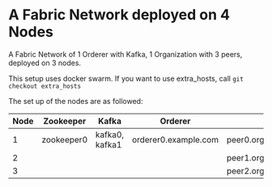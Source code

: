 # A Fabric Network deployed on 4 Nodes
A Fabric Network of 1 Orderer with Kafka, 1 Organization with 3 peers, deployed on 3 nodes.

This setup uses docker swarm. If you want to use extra_hosts, call `git checkout extra_hosts`

The set up of the nodes are as followed: 

| Node | Zookeeper | Kafka | Orderer | Peer | CLI |
| --- | --- | --- | --- | --- | --- |
| 1 | zookeeper0 | kafka0, kafka1 | orderer0.example.com | peer0.org1.example.com|cli |
| 2 ||  | | peer1.org1.example.com|cli |
| 3 | | | | peer2.org1.example.com|cli |

